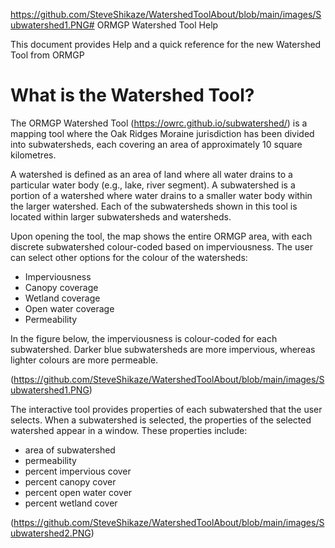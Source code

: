 https://github.com/SteveShikaze/WatershedToolAbout/blob/main/images/Subwatershed1.PNG# ORMGP Watershed Tool Help

This document provides Help and a quick reference for the new Watershed Tool from ORMGP

# What is the Watershed Tool?

The ORMGP Watershed Tool (https://owrc.github.io/subwatershed/) is a mapping tool where the Oak Ridges Moraine jurisdiction has been divided into subwatersheds, each covering an area of approximately 10 square kilometres.

A watershed is defined as an area of land where all water drains to a particular water body (e.g., lake, river segment).  A subwatershed is a portion of a watershed where water drains to a smaller water body within the larger watershed. Each of the subwatersheds shown in this tool is located within larger subwatersheds and watersheds.  

Upon opening the tool, the map shows the entire ORMGP area, with each discrete subwatershed colour-coded based on imperviousness. The user can select other options for the colour of the watersheds: 
- Imperviousness
- Canopy coverage 
- Wetland coverage 
- Open water coverage 
- Permeability 

In the figure below, the imperviousness is colour-coded for each subwatershed.  Darker blue subwatersheds are more impervious, whereas lighter colours are more permeable. 

(https://github.com/SteveShikaze/WatershedToolAbout/blob/main/images/Subwatershed1.PNG)

The interactive tool provides properties of each subwatershed that the user selects.  When a subwatershed is selected, the properties of the selected watershed appear in a window. These properties include:
- area of subwatershed
- permeability
- percent impervious cover
- percent canopy cover
- percent open water cover 
- percent wetland cover

(https://github.com/SteveShikaze/WatershedToolAbout/blob/main/images/Subwatershed2.PNG)




